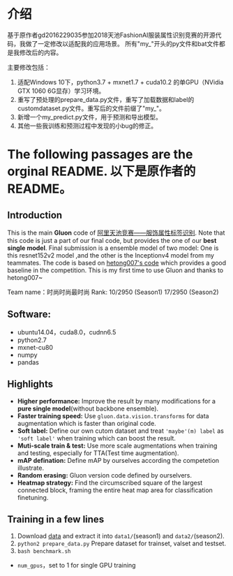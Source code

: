 # 介绍
基于原作者gd2016229035参加2018天池FashionAI服装属性识别竞赛的开源代码，我做了一定修改以适配我的应用场景。
所有"my_"开头的py文件和bat文件都是我修改后的内容。

主要修改包括：
1. 适配Windows 10下，python3.7 + mxnet1.7 + cuda10.2 的单GPU（NVidia GTX 1060 6G显存）学习环境。
2. 重写了预处理的prepare_data.py文件，重写了加载数据和label的customdataset.py文件。重写后的文件前缀了"my_"。
3. 新增一个my_predict.py文件，用于预测和导出模型。
4. 其他一些我训练和预测过程中发现的小bug的修正。


# The following passages are the orginal README. 以下是原作者的README。

## Introduction
This is the main **Gluon** code of [阿里天池竞赛——服饰属性标签识别](https://tianchi.aliyun.com/competition/information.htm?spm=5176.100067.5678.2.505c3a26Oet3cf&raceId=231649). Note that this code is just a part of our final code, but provides the one of our **best single model**. Final submission is a ensemble model of two model: One is this resnet152v2 model ,and the other is the Inceptionv4 model from my teammates.
The code is based on [hetong007's code](https://github.com/hetong007/Gluon-FashionAI-Attributes) which provides a good baseline in the competition. This is my first time to use Gluon and thanks to hetong007~

Team name：时尚时尚最时尚
Rank: 10/2950 (Season1)    17/2950 (Season2)


## Software:
- ubuntu14.04，cuda8.0，cudnn6.5
- python2.7
- mxnet-cu80
- numpy
- pandas


## Highlights
- **Higher performance:** Improve the result by many modifications for a **pure single model**(without backbone ensemble).
- **Faster training speed:** Use `gluon.data.vision.transforms` for data augmentation which is faster than original code.
- **Soft label:** Define our own cutom dataset and treat `'maybe'(m) label` as `'soft label'` when training which can boost the result.
- **Muti-scale train & test:** Use more scale augmentations when training and testing, especially for TTA(Test time augmentation). 
- **mAP defination:** Define mAP by ourselves according the competetion illustrate.
- **Random erasing:** Gluon version code defined by ourselvers.
- **Heatmap strategy:** Find the circumscribed square of the largest connected block, framing the entire heat map area for classification finetuning.


## Training in a few lines

1. Download [data](https://tianchi.aliyun.com/competition/information.htm?spm=5176.100067.5678.2.505c3a26Oet3cf&raceId=231649) and extract it into `data1/`(season1) and `data2/`(season2).
2. `python2 prepare_data.py` Prepare dataset for trainset, valset and testset.
3. `bash benchmark.sh`
  - `num_gpus`，set to 1 for single GPU training
